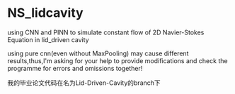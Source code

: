 # NS_lidcavity
using CNN and PINN to simulate constant flow of 2D Navier-Stokes Equation in lid_driven cavity

using pure cnn(even without MaxPooling) may cause different results,thus,I'm asking for your help to provide modifications and check the programme for errors and omissions together!

我的毕业论文代码在名为Lid-Driven-Cavity的branch下
